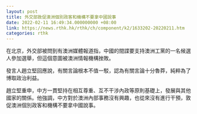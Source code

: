 ```yaml
---
layout: post
title: 外交部敦促澳洲個別政客和機構不要拿中國說事
date: 2022-02-11 16:49:34.000000000 +08:00
link: https://news.rthk.hk/rthk/ch/component/k2/1633202-20220211.htm
categories: rthk
---
```


在北京，外交部被問到有澳洲媒體報道指，中國的間諜要支持澳洲工黨的一名候選人參加選舉，但這個意圖被澳洲情報機構挫敗。

發言人趙立堅回應說，有關言論根本不值一駁，認為有關言論十分魯莽，純粹為了博取政治利益。

趙立堅重申，中方一貫堅持在相互尊重、互不干涉內政等原則基礎上，發展與其他國家的關係。他強調，中方對於澳洲內部事務沒有興趣，也從來沒有進行干預，敦促澳洲個別政客和機構不要拿中國說事。

